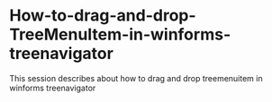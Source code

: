 # How-to-drag-and-drop-TreeMenuItem-in-winforms-treenavigator
This session describes about how to drag and drop treemenuitem in winforms treenavigator
